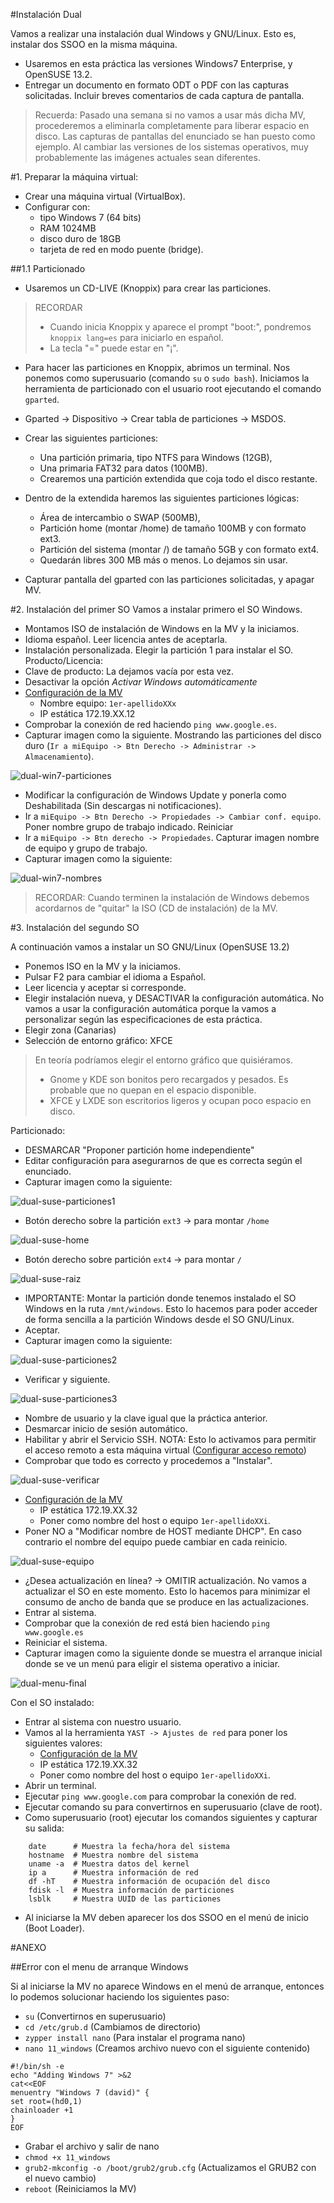 
#Instalación Dual

Vamos a realizar una instalación dual Windows y GNU/Linux. Esto es, instalar
dos SSOO en la misma máquina.

* Usaremos en esta práctica las versiones Windows7 Enterprise, y OpenSUSE 13.2.
* Entregar un documento en formato ODT o PDF con las capturas solicitadas.
Incluir breves comentarios de cada captura de pantalla.

> Recuerda: Pasado una semana si no vamos a usar más dicha MV, procederemos a eliminarla completamente para liberar espacio en disco.
> Las capturas de pantallas del enunciado se han puesto como ejemplo. Al cambiar las versiones de los sistemas
operativos, muy probablemente las imágenes actuales sean diferentes.

#1. Preparar la máquina virtual:

* Crear una máquina virtual (VirtualBox).
* Configurar con:
    * tipo Windows 7 (64 bits)
    * RAM 1024MB
    * disco duro de 18GB
    * tarjeta de red en modo puente (bridge).

##1.1 Particionado

* Usaremos un CD-LIVE (Knoppix) para crear las particiones.

> RECORDAR
> * Cuando inicia Knoppix y aparece el prompt "boot:", pondremos `knoppix lang=es`
para iniciarlo en español.
> * La tecla "=" puede estar en "¡".

* Para hacer las particiones en Knoppix, abrimos un terminal. Nos ponemos como
superusuario (comando `su` o `sudo bash`). Iniciamos la herramienta de particionado
con el usuario root ejecutando el comando `gparted`.
* Gparted -> Dispositivo -> Crear tabla de particiones -> MSDOS.
* Crear las siguientes particiones:
    * Una partición primaria, tipo NTFS para Windows (12GB),
    * Una primaria FAT32 para datos (100MB).
    * Crearemos una partición extendida que coja todo el disco restante.

* Dentro de la extendida haremos las siguientes particiones lógicas:
    * Área de intercambio o SWAP (500MB),
    * Partición home (montar /home) de tamaño 100MB y con formato ext3.
    * Partición del sistema (montar /) de tamaño 5GB y con formato ext4.
    * Quedarán libres 300 MB más o menos. Lo dejamos sin usar.

* Capturar pantalla del gparted con las particiones solicitadas, y apagar MV.

#2. Instalación del primer SO
Vamos a instalar primero el SO Windows.
* Montamos ISO de instalación de Windows en la MV y la iniciamos.
* Idioma español. Leer licencia antes de aceptarla.
* Instalación personalizada. Elegir la partición 1 para instalar el SO.
Producto/Licencia:
* Clave de producto: La dejamos vacía por esta vez.
* Desactivar la opción *Activar Windows automáticamente*
* [Configuración de la MV](../../../global/configuracion-aula109.md)
    * Nombre equipo: `1er-apellidoXXx`
    * IP estática 172.19.XX.12
* Comprobar la conexión de red haciendo `ping www.google.es`.
* Capturar imagen como la siguiente. Mostrando las particiones del disco duro
(`Ir a miEquipo -> Btn Derecho -> Administrar -> Almacenamiento`).

![dual-win7-particiones](./images/dual-win7-particiones.png)

* Modificar la configuración de Windows Update y ponerla como Deshabilitada
(Sin descargas ni notificaciones).
* Ir a `miEquipo -> Btn Derecho -> Propiedades -> Cambiar conf. equipo`.
Poner nombre grupo de trabajo indicado. Reiniciar
* Ir a `miEquipo -> Btn derecho -> Propiedades`. Capturar imagen nombre de equipo y grupo de trabajo.
* Capturar imagen como la siguiente:

![dual-win7-nombres](./images/dual-win7-nombres.png)

> RECORDAR: Cuando terminen la instalación de Windows debemos acordarnos de "quitar" la ISO (CD de instalación) de la MV.

#3. Instalación del segundo SO

A continuación vamos a instalar un SO GNU/Linux (OpenSUSE 13.2)
* Ponemos ISO en la MV y la iniciamos.
* Pulsar F2 para cambiar el idioma a Español.
* Leer licencia y aceptar si corresponde.
* Elegir instalación nueva, y DESACTIVAR la configuración automática. No vamos a usar la configuración automática porque la vamos a personalizar según las especificaciones de esta práctica.
* Elegir zona (Canarias)
* Selección de entorno gráfico: XFCE

> En teoría podríamos elegir el entorno gráfico que quisiéramos.
> * Gnome y KDE son bonitos pero recargados y pesados. Es probable que no quepan en el espacio disponible.
> * XFCE y LXDE son escritorios ligeros y ocupan poco espacio en disco.

Particionado:
* DESMARCAR "Proponer partición home independiente"
* Editar configuración para asegurarnos de que es correcta según el enunciado.
* Capturar imagen como la siguiente:

![dual-suse-particiones1](./images/dual-suse-particiones1.png)

* Botón derecho sobre la partición `ext3` -> para montar `/home`

![dual-suse-home](./images/dual-suse-home.png)

* Botón derecho sobre partición `ext4` -> para montar `/`

![dual-suse-raiz](./images/dual-suse-raiz.png)

* IMPORTANTE: Montar la partición donde tenemos instalado el SO Windows en la ruta `/mnt/windows`.
Esto lo hacemos para poder acceder de forma sencilla a la partición Windows desde el SO
GNU/Linux.
* Aceptar.
* Capturar imagen como la siguiente:

![dual-suse-particiones2](./images/dual-suse-particiones2.png)

* Verificar y siguiente.

![dual-suse-particiones3](./images/dual-suse-particiones3.png)

* Nombre de usuario y la clave igual que la práctica anterior.
* Desmarcar inicio de sesión automático.
* Habilitar y abrir el Servicio SSH. NOTA: Esto lo activamos para permitir el acceso remoto a esta máquina virtual ([Configurar acceso remoto](../../../global/acceso-remoto.md))
* Comprobar que todo es correcto y procedemos a "Instalar".

![dual-suse-verificar](./images/dual-suse-verificar.png)

* [Configuración de la MV](../../../global/configuracion-aula109.md)
    * IP estática 172.19.XX.32
    * Poner como nombre del host o equipo `1er-apellidoXXi`.
* Poner NO a "Modificar nombre de HOST mediante DHCP". En caso contrario
el nombre del equipo puede cambiar en cada reinicio.

![dual-suse-equipo](./images/dual-suse-equipo.png)

* ¿Desea actualización en línea? -> OMITIR actualización.
No vamos a actualizar el SO en este momento. Esto lo hacemos para minimizar el consumo
de ancho de banda que se produce en las actualizaciones.
* Entrar al sistema.
* Comprobar que la conexión de red está bien haciendo `ping www.google.es`
* Reiniciar el sistema.
* Capturar imagen como la siguiente donde se muestra el arranque inicial
donde se ve un menú para eligir el sistema operativo a iniciar.

![dual-menu-final](./images/dual-menu-final.png)

Con el SO instalado:
* Entrar al sistema con nuestro usuario.
* Vamos al la herramienta `YAST -> Ajustes de red` para poner los siguientes valores:
    * [Configuración de la MV](../../../global/configuracion-aula109.md)
    * IP estática 172.19.XX.32
    * Poner como nombre del host o equipo `1er-apellidoXXi`.
* Abrir un terminal.
* Ejecutar `ping www.google.com` para comprobar la conexión de red.
* Ejecutar comando su para convertirnos en superusuario (clave de root).
* Como superusuario (root) ejecutar los comandos siguientes y capturar su salida:
```
    date      # Muestra la fecha/hora del sistema
    hostname  # Muestra nombre del sistema
    uname -a  # Muestra datos del kernel
    ip a      # Muestra información de red
    df -hT    # Muestra información de ocupación del disco
    fdisk -l  # Muestra información de particiones
    lsblk     # Muestra UUID de las particiones
```
* Al iniciarse la MV deben aparecer los dos SSOO en el menú de inicio (Boot Loader).

#ANEXO

##Error con el menu de arranque Windows

Si al iniciarse la MV no aparece Windows en el menú de arranque, entonces
lo podemos solucionar haciendo los siguientes paso:

* `su` (Convertirnos en superusuario)
* `cd /etc/grub.d` (Cambiamos de directorio)
* `zypper install nano` (Para instalar el programa nano)
* `nano 11_windows` (Creamos archivo nuevo con el siguiente contenido)

```
#!/bin/sh -e
echo "Adding Windows 7" >&2
cat<<EOF
menuentry "Windows 7 (david)" {
set root=(hd0,1)
chainloader +1
}
EOF
```
* Grabar el archivo y salir de nano
* `chmod +x 11_windows`
* `grub2-mkconfig -o /boot/grub2/grub.cfg` (Actualizamos el GRUB2 con el nuevo cambio)
* `reboot` (Reiniciamos la MV)
